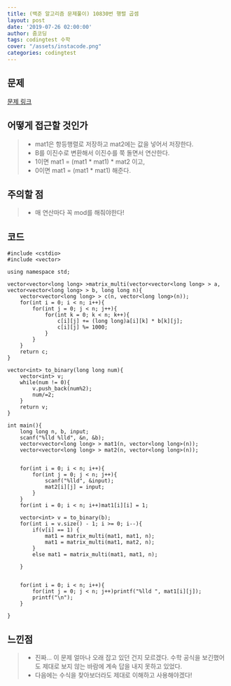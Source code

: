 ```yaml
---
title: (백준 알고리즘 문제풀이) 10830번 행렬 곱셈
layout: post
date: '2019-07-26 02:00:00'
author: 줌코딩
tags: codingtest 수학
cover: "/assets/instacode.png"
categories: codingtest
---
```


## 문제

[문제 링크](https://www.acmicpc.net/problem/10830)

## 어떻게 접근할 것인가

>* mat1은 항등행렬로 저장하고 mat2에는 값을 넣어서 저장한다.
>* B를 이진수로 변환해서 이진수를 쭉 돌면서 연산한다.
>* 1이면 mat1 = (mat1 \* mat1) \* mat2 이고,
>* 0이면 mat1 = (mat1 * mat1) 해준다.

## 주의할 점

>* 매 연산마다 꼭 mod를 해줘야한다!

## 코드

    #include <cstdio>
    #include <vector>

    using namespace std;

    vector<vector<long long> >matrix_multi(vector<vector<long long> > a, vector<vector<long long> > b, long long n){
        vector<vector<long long> > c(n, vector<long long>(n));
        for(int i = 0; i < n; i++){
            for(int j = 0; j < n; j++){
                for(int k = 0; k < n; k++){
                    c[i][j] += (long long)a[i][k] * b[k][j];
                    c[i][j] %= 1000;
                }
            }
        }
        return c;
    }

    vector<int> to_binary(long long num){
        vector<int> v;
        while(num != 0){
            v.push_back(num%2);
            num/=2;
        }
        return v;
    }

    int main(){
        long long n, b, input;
        scanf("%lld %lld", &n, &b);
        vector<vector<long long> > mat1(n, vector<long long>(n));
        vector<vector<long long> > mat2(n, vector<long long>(n));


        for(int i = 0; i < n; i++){
            for(int j = 0; j < n; j++){
                scanf("%lld", &input);
                mat2[i][j] = input;
            }
        }
        for(int i = 0; i < n; i++)mat1[i][i] = 1;
        
        vector<int> v = to_binary(b);
        for(int i = v.size() - 1; i >= 0; i--){
            if(v[i] == 1) {
                mat1 = matrix_multi(mat1, mat1, n);
                mat1 = matrix_multi(mat1, mat2, n);
            }
            else mat1 = matrix_multi(mat1, mat1, n);

        }
        

        for(int i = 0; i < n; i++){
            for(int j = 0; j < n; j++)printf("%lld ", mat1[i][j]);
            printf("\n");
        }
        
    }

## 느낀점

>* 진짜... 이 문제 얼마나 오래 잡고 있던 건지 모르겠다. 수학 공식을 보긴했어도 제대로 보지 않는 바람에 계속 답을 내지 못하고 있었다.
>* 다음에는 수식을 찾아보더라도 제대로 이해하고 사용해야겠다!
